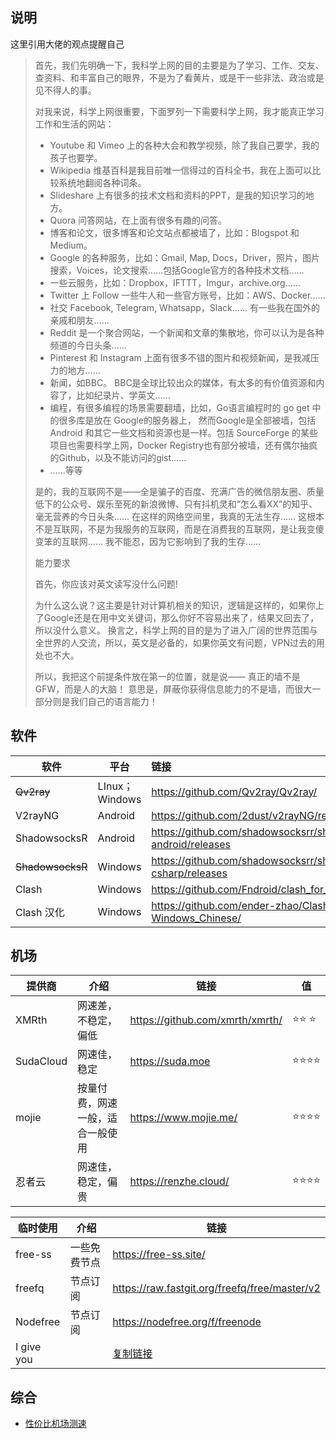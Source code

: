## 说明

这里引用大佬的观点提醒自己

> 首先，我们先明确一下，我科学上网的目的主要是为了学习、工作、交友、查资料、和丰富自己的眼界，不是为了看黄片，或是干一些非法、政治或是见不得人的事。
>
> 对我来说，科学上网很重要，下面罗列一下需要科学上网，我才能真正学习工作和生活的网站：
>
> - Youtube 和 Vimeo 上的各种大会和教学视频，除了我自己要学，我的孩子也要学。
> - Wikipedia 维基百科是我目前唯一信得过的百科全书，我在上面可以比较系统地翻阅各种词条。
> - Slideshare 上有很多的技术文档和资料的PPT，是我的知识学习的地方。
> - Quora 问答网站，在上面有很多有趣的问答。
> - 博客和论文，很多博客和论文站点都被墙了，比如：Blogspot 和 Medium。
> - Google 的各种服务，比如：Gmail, Map, Docs，Driver，照片，图片搜索，Voices，论文搜索……包括Google官方的各种技术文档……
> - 一些云服务，比如：Dropbox，IFTTT，Imgur，archive.org……
> - Twitter 上 Follow 一些牛人和一些官方账号，比如：AWS、Docker……
> - 社交 Facebook, Telegram, Whatsapp，Slack…… 有一些我在国外的亲戚和朋友……
> - Reddit 是一个聚合网站，一个新闻和文章的集散地，你可以认为是各种频道的今日头条……
> - Pinterest 和 Instagram 上面有很多不错的图片和视频新闻，是我减压力的地方……
> - 新闻，如BBC。 BBC是全球比较出众的媒体，有太多的有价值资源和内容了，比如纪录片、学英文……
> - 编程，有很多编程的场景需要翻墙，比如，Go语言编程时的 go get 中的很多库是放在 Google的服务器上， 然而Google是全部被墙，包括 Android 和其它一些文档和资源也是一样。包括 SourceForge 的某些项目也需要科学上网，Docker Registry也有部分被墙，还有偶尔抽疯的Github，以及不能访问的gist……
> - ……等等
>
> 是的，我的互联网不是——全是骗子的百度、充满广告的微信朋友圈、质量低下的公众号、娱乐至死的新浪微博、只有抖机灵和“怎么看XX”的知乎、毫无营养的今日头条…… 在这样的网络空间里，我真的无法生存…… 这根本不是互联网，不是为我服务的互联网，而是在消费我的互联网，是让我变傻变笨的互联网…… 我不能忍，因为它影响到了我的生存……
>
> 能力要求
>
> 首先，你应该对英文读写没什么问题!
>
> 为什么这么说？这主要是针对计算机相关的知识，逻辑是这样的，如果你上了Google还是在用中文关键词，那么你好不容易出来了，结果又回去了，所以没什么意义。 换言之，科学上网的目的是为了进入广阔的世界范围与全世界的人交流，所以，英文是必备的，如果你英文有问题，VPN过去的用处也不大。
>
> 所以，我把这个前提条件放在第一的位置，就是说—— 真正的墙不是GFW，而是人的大脑！ 意思是，屏蔽你获得信息能力的不是墙，而很大一部分则是我们自己的语言能力！

## 软件

| 软件          | 平台           | 链接                                                           |
| ------------ | -------------- | :------------------------------------------------------------- |
| ~~Qv2ray~~   | LInux；Windows | <https://github.com/Qv2ray/Qv2ray/>                              |
| V2rayNG      | Android        | <https://github.com/2dust/v2rayNG/releases>                      |
| ShadowsocksR | Android        | <https://github.com/shadowsocksrr/shadowsocksr-android/releases> |
| ~~ShadowsocksR~~ | Windows        | <https://github.com/shadowsocksrr/shadowsocksr-csharp/releases>  |
| Clash        | Windows        | <https://github.com/Fndroid/clash_for_windows_pkg>            |
| Clash  汉化  | Windows        | <https://github.com/ender-zhao/Clash-for-Windows_Chinese/>    |

## 机场

| 提供商    | 介绍                             | 链接                    | 值   |
| --------- | -------------------------------- | ----------------------- | ---- |
| XMRth    | 网速差，不稳定，偏低               | <https://github.com/xmrth/xmrth/>   | ⭐⭐ ⭐|
| SudaCloud | 网速佳，稳定                     | <https://suda.moe>        | ⭐⭐⭐⭐ |
| mojie     | 按量付费，网速一般，适合一般使用 | <https://www.mojie.me/> | ⭐⭐⭐⭐ |
| 忍者云    | 网速佳，稳定，偏贵               | <https://renzhe.cloud/>   | ⭐⭐⭐⭐ |

| 临时使用 | 介绍         | 链接                       |
| -------- | ------------ | ----------------------------- |
| free-ss  | 一些免费节点 | <https://free-ss.site/>                         |
| freefq   | 节点订阅     | <https://raw.fastgit.org/freefq/free/master/v2> |
| Nodefree   | 节点订阅     | <https://nodefree.org/f/freenode> |
| I give you  |      | [复制链接]() |

## 综合

- <a href="https://duangks.com/" target="_blank">性价比机场测速</a>

